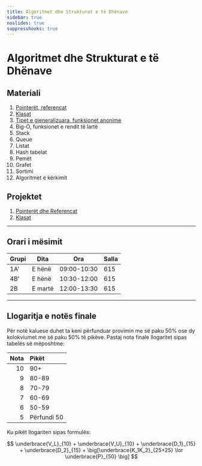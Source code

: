 ```yaml
---
title: Algoritmet dhe Strukturat e të Dhënave
sidebar: true
noslides: true
suppresshooks: true
---
```


# Algoritmet dhe Strukturat e të Dhënave

## Materiali

1. [Pointerët, referencat](/lendet/algoritmet-dhe-strukturat-e-te-dhenave/java1)
2. [Klasat](/lendet/algoritmet-dhe-strukturat-e-te-dhenave/java2)
3. [Tipet e gjeneralizuara, funksionet anonime](/lendet/algoritmet-dhe-strukturat-e-te-dhenave/java3)
4. Big-O, funksionet e rendit të lartë
5. Stack
6. Queue
7. Listat
8. Hash tabelat
9. Pemët
10. Grafet
11. Sortimi
12. Algoritmet e kërkimit

## Projektet

1. [Pointerët dhe Referencat](/lendet/algoritmet-dhe-strukturat-e-te-dhenave/projekti1)
1. [Klasat](/lendet/algoritmet-dhe-strukturat-e-te-dhenave/projekti2)

---

## Orari i mësimit

| Grupi | Dita    | Ora         | Salla |
| ----- | ------- | ----------- | ----- |
| 1A'   | E hënë  | 09:00-10:30 | 615   |
| 4B'   | E hënë  | 10:30-12:00 | 615   |
| 2B    | E martë | 12:00-13:30 | 615   |

---

## Llogaritja e notës finale

Për notë kaluese duhet ta keni përfunduar provimin me së paku 50% ose dy kolokviumet me së paku 50% të pikëve. Pastaj nota finale llogaritet sipas tabelës së mëposhtme:

| Nota | Pikët       |
| ---: | :---------- |
|   10 | 90+         |
|    9 | 80-89       |
|    8 | 70-79       |
|    7 | 60-69       |
|    6 | 50-59       |
|    5 | Përfundi 50 |

Ku pikët llogariten sipas formulës:

$$
\underbrace{V_L}_{10} + \underbrace{V_U}_{10} + \underbrace{D_1}_{15} + \underbrace{D_2}_{15} + \big[\underbrace{K_1K_2}_{25+25} \lor \underbrace{P}_{50} \big]
$$
